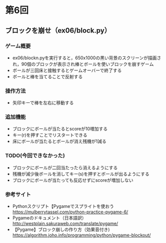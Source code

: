 # 第6回
## ブロックを崩せ（ex06/block.py）
### ゲーム概要
- ex06/blockn.pyを実行すると，650x1000の黒い背景のスクリーンが描画され，90個のブロックが表示され棒とボールを使いブロックを崩すゲーム
- ボールが三回床と接触するとゲームオーバーで終了する
- ボールと棒を当てることで反射する
### 操作方法
- 矢印キーで棒を左右に移動する
### 追加機能
- ブロックにボールが当たるとscoreが10増加する
- キー(r)を押すことでリスタートできる
- 床にボールが当たるとボールが消え残機が1減る
### TODO(今回できなかった)
- ブロックにボールが二回当たったら消えるようにする
- 残機が減少後ボールを消してキー(s)を押すとボールが出るようにする
- ブロックにボールが当たっても反応せずにscoreが増加しない
### 参考サイト
- Pythonスクリプト【Pygameでスプライトを使おう https://mulberrytassel.com/python-practice-pygame-6/
- Pygameのドキュメント（日本語訳） http://westplain.sakuraweb.com/translate/pygame/
- 【Pygame】ブロック崩しの作り方（効果音付き) https://algorithm.joho.info/programming/python/pygame-blockout/